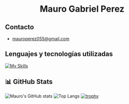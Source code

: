 <!-- <picture>
 <source media="(prefers-color-scheme: dark)" srcset="YOUR-DARKMODE-IMAG">
 <source media="(prefers-color-scheme: light)" srcset="YOUR-LIGHTMODE-IMAGE">
 <img alt="Imagen de perfil de github" src="YOUR-DEFAULT-IMAGE">
</picture> -->
<h1 align="center">Mauro Gabriel Perez</h1>

## Contacto
- mauroperez055@gmail.com

## Lenguajes y tecnologías utilizadas
[![My Skills](https://skillicons.dev/icons?i=c,git,github,java,html,css,js,mongodb,mysql,nodejs,npm,php,vscode,idea)](https://skillicons.dev)


## 📊 GitHub Stats

![Mauro's GitHub stats](https://github-readme-stats.vercel.app/api?username=mauroperez055&show_icons=true&theme=github_dark_dimmed)
![Top Langs](https://github-readme-stats.vercel.app/api/top-langs/?username=mauroperez055&layout=compact&theme=github_dark_dimmed)
[![trophy](https://github-profile-trophy.vercel.app/?username=mauroperez055&theme=discord&no-frame=true)](https://github.com/ryo-ma/github-profile-trophy)

